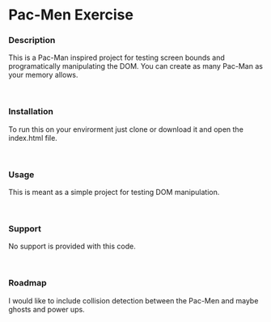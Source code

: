 <h1>Pac-Men Exercise</h1>
<h3>Description</h3>
<p>This is a Pac-Man inspired project for testing screen bounds and programatically manipulating the DOM. You can create as many Pac-Man as your memory allows.</p>
<br>
<h3>Installation</h3>
<p>To run this on your envirorment just clone or download it and open the index.html file.</p>
<br>
<h3>Usage</h3>
<p>This is meant as a simple project for testing DOM manipulation.</p>
<br>
<h3>Support</h3>
<p>No support is provided with this code.</p>
<br>
<h3>Roadmap</h3>
<p>I would like to include collision detection between the Pac-Men and maybe ghosts and power ups.</p>
